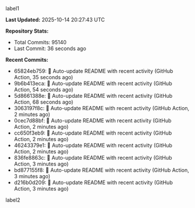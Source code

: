 
label1 
<!-- ACTIVITY_START -->
**Last Updated:** 2025-10-14 20:27:43 UTC

**Repository Stats:**
- Total Commits: 95140
- Last Commit: 36 seconds ago

**Recent Commits:**
- 65824eb759: 🤖 Auto-update README with recent activity (GitHub Action, 35 seconds ago)
- 9b6b413eca: 🤖 Auto-update README with recent activity (GitHub Action, 54 seconds ago)
- 5d8661388e: 🤖 Auto-update README with recent activity (GitHub Action, 68 seconds ago)
- 3063197f8c: 🤖 Auto-update README with recent activity (GitHub Action, 2 minutes ago)
- 0cec7d88bf: 🤖 Auto-update README with recent activity (GitHub Action, 2 minutes ago)
- cc650f3eb9: 🤖 Auto-update README with recent activity (GitHub Action, 2 minutes ago)
- 46243379e1: 🤖 Auto-update README with recent activity (GitHub Action, 2 minutes ago)
- 836fe8863c: 🤖 Auto-update README with recent activity (GitHub Action, 3 minutes ago)
- bd877155f8: 🤖 Auto-update README with recent activity (GitHub Action, 3 minutes ago)
- d216b0d209: 🤖 Auto-update README with recent activity (GitHub Action, 3 minutes ago)
<!-- ACTIVITY_END -->

label2
